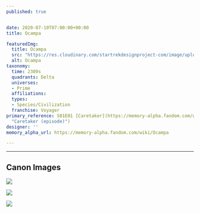 ```yaml
---
published: true


date: 2020-07-10T07:00:00+00:00
title: Ocampa

featuredImg:
  title: Ocampa
  src: "https://res.cloudinary.com/startrekdesignproject-com/image/upload/v1594404240/Ocampa.png"
  alt: Ocampa
taxonomy:
  time: 2300s
  quadrants: Delta
  universes:
  - Prime
  affiliations:
  types:
  - Species/Civilization
  franchise: Voyager
primary_reference: S01E01 [Caretaker](https://memory-alpha.fandom.com/wiki/Caretaker_(episode)
  "Caretaker (episode)")
designer: ''
memory_alpha_url: https://memory-alpha.fandom.com/wiki/Ocampa

---
```

___
## Canon Images

![](https://res.cloudinary.com/startrekdesignproject-com/image/upload/v1594404240/Ocampa_VOY-Caretaker1.jpg)

![](https://res.cloudinary.com/startrekdesignproject-com/image/upload/v1594404239/Ocampa_VOY-Caretaker2.jpg)

![](https://res.cloudinary.com/startrekdesignproject-com/image/upload/v1594404240/Ocampa_VOY-Caretaker3.jpg)